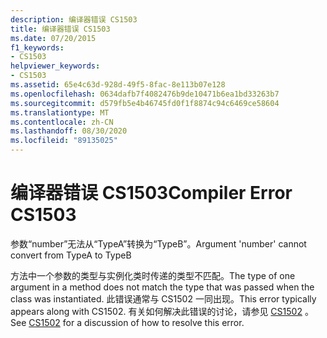 ```yaml
---
description: 编译器错误 CS1503
title: 编译器错误 CS1503
ms.date: 07/20/2015
f1_keywords:
- CS1503
helpviewer_keywords:
- CS1503
ms.assetid: 65e4c63d-928d-49f5-8fac-8e113b07e128
ms.openlocfilehash: 0634dafb7f4082476b9de10471b6ea1bd33263b7
ms.sourcegitcommit: d579fb5e4b46745fd0f1f8874c94c6469ce58604
ms.translationtype: MT
ms.contentlocale: zh-CN
ms.lasthandoff: 08/30/2020
ms.locfileid: "89135025"
---
```

# <a name="compiler-error-cs1503"></a><span data-ttu-id="b5261-103">编译器错误 CS1503</span><span class="sxs-lookup"><span data-stu-id="b5261-103">Compiler Error CS1503</span></span>
<span data-ttu-id="b5261-104">参数“number”无法从“TypeA”转换为“TypeB”。</span><span class="sxs-lookup"><span data-stu-id="b5261-104">Argument 'number' cannot convert from TypeA to TypeB</span></span>  
  
 <span data-ttu-id="b5261-105">方法中一个参数的类型与实例化类时传递的类型不匹配。</span><span class="sxs-lookup"><span data-stu-id="b5261-105">The type of one argument in a method does not match the type that was passed when the class was instantiated.</span></span> <span data-ttu-id="b5261-106">此错误通常与 CS1502 一同出现。</span><span class="sxs-lookup"><span data-stu-id="b5261-106">This error typically appears along with CS1502.</span></span> <span data-ttu-id="b5261-107">有关如何解决此错误的讨论，请参见 [CS1502](../language-reference/compiler-messages/cs1502.md) 。</span><span class="sxs-lookup"><span data-stu-id="b5261-107">See [CS1502](../language-reference/compiler-messages/cs1502.md) for a discussion of how to resolve this error.</span></span>
